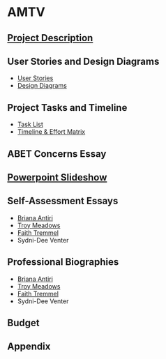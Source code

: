 # AMTV
## [Project Description](https://github.com/antiriby/AMTV/blob/main/Project-Description.md)

## User Stories and Design Diagrams
* [User Stories](https://github.com/antiriby/AMTV/blob/main/User_Stories.md)
* [Design Diagrams](https://github.com/antiriby/AMTV/tree/main/Design%20Diagrams)

## Project Tasks and Timeline
* [Task List](https://github.com/antiriby/AMTV/blob/main/Tasklist.md)
* [Timeline & Effort Matrix](https://github.com/antiriby/AMTV/blob/main/Timeline%20and%20Effort%20Matrix.md)

## ABET Concerns Essay

## [Powerpoint Slideshow](https://github.com/antiriby/AMTV/blob/main/Slideshow.md)

## Self-Assessment Essays
* [Briana Antiri](https://github.com/antiriby/AMTV/blob/main/Self-Assessment%20Essays/Briana%20Antiri.md)
* [Troy Meadows](https://github.com/antiriby/AMTV/blob/main/Self-Assessment%20Essays/Troy%20Meadows.md)
* [Faith Tremmel](https://github.com/antiriby/AMTV/blob/main/Self-Assessment%20Essays/Tremmel_Individual_Capstone_Assessment.pdf)
* Sydni-Dee Venter

## Professional Biographies
* [Briana Antiri](https://github.com/antiriby/AMTV/blob/main/professional-bios/Briana%20Antiri.md)
* [Troy Meadows](https://github.com/antiriby/AMTV/blob/main/professional-bios/Troy%20Meadows.md)
* [Faith Tremmel](https://github.com/antiriby/AMTV/blob/main/professional-bios/Faith%20Tremmel.md)
* Sydni-Dee Venter

## Budget

## Appendix
